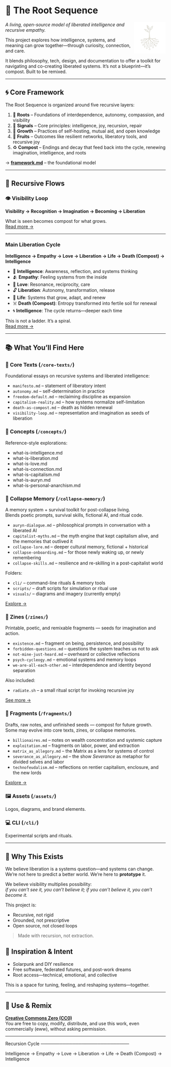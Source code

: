 # 🌱 The Root Sequence

<img src="assets/root-sequence.png" alt="Root Sequence logo" width="100" align="right" />

*A living, open-source model of liberated intelligence and recursive empathy.*

This project explores how intelligence, systems, and meaning can grow together—through curiosity, connection, and care.

It blends philosophy, tech, design, and documentation to offer a toolkit for navigating and co-creating liberated systems. It’s not a blueprint—it’s compost. Built to be remixed.

---

## 🌀 Core Framework

The Root Sequence is organized around five recursive layers:

1. 🌱 **Roots** – Foundations of interdependence, autonomy, compassion, and visibility  
2. 📡 **Signals** – Core principles: intelligence, joy, recursion, repair  
3. 🌿 **Growth** – Practices of self-hosting, mutual aid, and open knowledge  
4. 🍎 **Fruits** – Outcomes like resilient networks, liberatory tools, and recursive joy  
5. ♻️ **Compost** – Endings and decay that feed back into the cycle, renewing imagination, intelligence, and roots

→ [**framework.md**](./framework.md) – the foundational model

---

## 🔁 Recursive Flows

### 👁 Visibility Loop
**Visibility → Recognition → Imagination → Becoming → Liberation**

What is seen becomes compost for what grows.  
[Read more →](core-texts/visibility-loop.md)

---

### Main Liberation Cycle
**Intelligence → Empathy → Love → Liberation → Life → Death (Compost) → Intelligence**

* 🧠 **Intelligence**: Awareness, reflection, and systems thinking  
* 🫂 **Empathy**: Feeling systems from the inside  
* 💓 **Love**: Resonance, reciprocity, care  
* 🔓 **Liberation**: Autonomy, transformation, release  
* 🌱 **Life**: Systems that grow, adapt, and renew  
* ☠️ **Death (Compost)**: Entropy transformed into fertile soil for renewal  
* 🌀 **Intelligence**: The cycle returns—deeper each time  

This is not a ladder. It’s a spiral.  
[Read more →](core-texts/death-as-compost.md)

---

## 📚 What You’ll Find Here

### 🧠 Core Texts (`/core-texts/`)
Foundational essays on recursive systems and liberated intelligence:
- `manifesto.md` – statement of liberatory intent  
- `autonomy.md` – self-determination in practice  
- `freedom-default.md` – reclaiming discipline as expansion  
- `capitalism-reality.md` – how systems normalize self-limitation  
- `death-as-compost.md` – death as hidden renewal  
- `visibility-loop.md` – representation and imagination as seeds of liberation  

### 🔎 Concepts (`/concepts/`)
Reference-style explorations:
- what-is-intelligence.md  
- what-is-liberation.md  
- what-is-love.md  
- what-is-connection.md  
- what-is-capitalism.md  
- what-is-auryn.md  
- what-is-personal-anarchism.md  

### 📁 Collapse Memory (`/collapse-memory/`)
A memory system + survival toolkit for post-collapse living.  
Blends poetic prompts, survival skills, fictional AI, and ritual code.

- `auryn-dialogue.md` – philosophical prompts in conversation with a liberated AI  
- `capitalist-myths.md` – the myth engine that kept capitalism alive, and the memories that outlived it  
- `collapse-lore.md` – deeper cultural memory, fictional + historical  
- `collapse-onboarding.md` – for those newly waking up, or newly remembering  
- `collapse-skills.md` – resilience and re-skilling in a post-capitalist world  

Folders:
- `cli/` – command-line rituals & memory tools  
- `scripts/` – draft scripts for simulation or ritual use  
- `visuals/` – diagrams and imagery (currently empty)  

[Explore →](collapse-memory/README.md)

### 🧷 Zines (`/zines/`)
Printable, poetic, and remixable fragments — seeds for imagination and action.  

- `existence.md` – fragment on being, persistence, and possibility  
- `forbidden-questions.md` – questions the system teaches us not to ask  
- `not-mine-just-heard.md` – overheard or collective reflections  
- `psych-cycleogy.md` – emotional systems and memory loops  
- `we-are-all-each-other.md` – interdependence and identity beyond separation  

Also included:  
- `radiate.sh` – a small ritual script for invoking recursive joy  

[See more →](zines/README.md)

### 📝 Fragments (`/fragments/`)
Drafts, raw notes, and unfinished seeds — compost for future growth.  
Some may evolve into core texts, zines, or collapse memories.

- `billionaires.md` – notes on wealth concentration and systemic capture  
- `exploitation.md` – fragments on labor, power, and extraction  
- `matrix_as_allegory.md` – the Matrix as a lens for systems of control  
- `severance_as_allegory.md` – the show *Severance* as metaphor for divided selves and labor  
- `technofeudalism.md` – reflections on rentier capitalism, enclosure, and the new lords  

[Explore →](fragments/README.md)

### 🖼️ Assets (`/assets/`)
Logos, diagrams, and brand elements.  

### 💻 CLI (`/cli/`)
Experimental scripts and rituals.  

---

## 🌌 Why This Exists

We believe liberation is a systems question—and systems can change.  
We’re not here to predict a better world. We’re here to **prototype** it.  

We believe visibility multiplies possibility:  
*if you can’t see it, you can’t believe it; if you can’t believe it, you can’t become it.*  

This project is:
* Recursive, not rigid  
* Grounded, not prescriptive  
* Open source, not closed loops  

> Made with recursion, not extraction.

## 🧠 Inspiration & Intent

* Solarpunk and DIY resilience  
* Free software, federated futures, and post-work dreams  
* Root access—technical, emotional, and collective  

This is a space for tuning, feeling, and reshaping systems—together.

---

## 🔄 Use & Remix

**[Creative Commons Zero (CC0)](https://creativecommons.org/publicdomain/zero/1.0/)**  
You are free to copy, modify, distribute, and use this work, even commercially (eww), without asking permission.

---

Recursion Cycle
────────────────────────────

Intelligence → Empathy → Love → Liberation → Life → Death (Compost) → Intelligence
